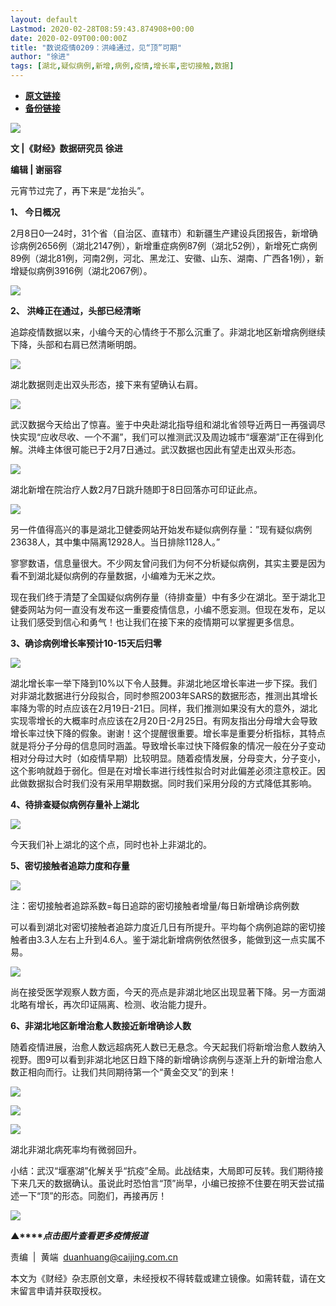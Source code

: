 ```yaml
---
layout: default
Lastmod: 2020-02-28T08:59:43.874908+00:00
date: 2020-02-09T00:00:00Z
title: "数说疫情0209：洪峰通过，见“顶”可期"
author: "徐进"
tags: [湖北,疑似病例,新增,病例,疫情,增长率,密切接触,数据]
---
```


* [**原文链接**](http://mp.weixin.qq.com/s?__biz=MjM5NDU5NTM4MQ==&mid=2653353861&idx=3&sn=b3dc57475973420f89935a77866fb08d&chksm=bd5700df8a2089c924357c91676026faa70a19a6fa99c3ce46590eb56593e361449115a3830a#rd)
* [**备份链接**](http://archive.today/Zt6R8)


![](/images/post/77e6cfb5c7ef66e00d9bd04f74961594.jpg)

**文 |《财经》数据研究员 徐进**

**编辑 | 谢丽容**

元宵节过完了，再下来是“龙抬头”。

**1、 今日概况**

2月8日0—24时，31个省（自治区、直辖市）和新疆生产建设兵团报告，新增确诊病例2656例（湖北2147例），新增重症病例87例（湖北52例），新增死亡病例89例（湖北81例，河南2例，河北、黑龙江、安徽、山东、湖南、广西各1例），新增疑似病例3916例（湖北2067例）。

![](/images/post/2d1068c878b9449e316f43365acb9412.jpg)

**2、 洪峰正在通过，头部已经清晰**

追踪疫情数据以来，小编今天的心情终于不那么沉重了。非湖北地区新增病例继续下降，头部和右肩已然清晰明朗。

![](/images/post/27eb01c3e11e27ab69ca56bb08546664.jpg)

湖北数据则走出双头形态，接下来有望确认右肩。

![](/images/post/fb200b47e42b92a732b4041a858ae8ea.jpg)

武汉数据今天给出了惊喜。鉴于中央赴湖北指导组和湖北省领导近两日一再强调尽快实现“应收尽收、一个不漏”，我们可以推测武汉及周边城市“堰塞湖”正在得到化解。洪峰主体很可能已于2月7日通过。武汉数据也因此有望走出双头形态。

![](/images/post/011770d9090bc5d7ebd7701f4b8f9a94.jpg)

湖北新增在院治疗人数2月7日跳升随即于8日回落亦可印证此点。

![](/images/post/7c7a1bf0a54d5a2f81ce4dff74ed8066.jpg)

另一件值得高兴的事是湖北卫健委网站开始发布疑似病例存量：”现有疑似病例23638人，其中集中隔离12928人。当日排除1128人。”

寥寥数语，信息量很大。不少网友曾问我们为何不分析疑似病例，其实主要是因为看不到湖北疑似病例的存量数据，小编难为无米之炊。

现在我们终于清楚了全国疑似病例存量（待排查量）中有多少在湖北。至于湖北卫健委网站为何一直没有发布这一重要疫情信息，小编不愿妄测。但现在发布，足以让我们感受到信心和勇气！也让我们在接下来的疫情期可以掌握更多信息。

**3、确诊病例增长率预计10-15天后归零**

![](/images/post/97137fb00b68c2b8059ed6d72c7f1efb.jpg)

湖北增长率一举下降到10%以下令人鼓舞。非湖北地区增长率进一步下探。我们对非湖北数据进行分段拟合，同时参照2003年SARS的数据形态，推测出其增长率降为零的时点应该在2月19日-21日。同样，我们推测如果没有大的意外，湖北实现零增长的大概率时点应该在2月20日-2月25日。有网友指出分母增大会导致增长率过快下降的假象。谢谢！这个提醒很重要。增长率是重要分析指标，其特点就是将分子分母的信息同时涵盖。导致增长率过快下降假象的情况一般在分子变动相对分母过大时（如疫情早期）比较明显。随着疫情发展，分母变大，分子变小，这个影响就趋于弱化。但是在对增长率进行线性拟合时对此偏差必须注意校正。因此做数据拟合时我们没有采用早期数据。同时我们采用分段的方式降低其影响。

**4、待排查疑似病例存量补上湖北**

![](/images/post/0a418d10f3a04cd830eaa04002bfcf86.jpg)

今天我们补上湖北的这个点，同时也补上非湖北的。

**5、密切接触者追踪力度和存量**

![](/images/post/60e10988cabfe1a3194bb476f650c582.jpg)

注：密切接触者追踪系数=每日追踪的密切接触者增量/每日新增确诊病例数  

可以看到湖北对密切接触者追踪力度近几日有所提升。平均每个病例追踪的密切接触者由3.3人左右上升到4.6人。鉴于湖北新增病例依然很多，能做到这一点实属不易。

![](/images/post/db5c8d11acddb0fe96881605b18e791b.jpg)

尚在接受医学观察人数方面，今天的亮点是非湖北地区出现显著下降。另一方面湖北略有增长，再次印证隔离、检测、收治能力提升。

**6、非湖北地区新增治愈人数接近新增确诊人数**

随着疫情进展，治愈人数远超病死人数已无悬念。今天起我们将新增治愈人数纳入视野。图9可以看到非湖北地区日趋下降的新增确诊病例与逐渐上升的新增治愈人数正相向而行。让我们共同期待第一个“黄金交叉”的到来！

![](/images/post/69da691e78f323867b98774de52ee9ed.jpg)

![](/images/post/bb5286cad638ae211649577a4020c2b3.jpg)

![](/images/post/89fd75379ed1fa8df0053913f5cd210d.jpg)

湖北非湖北病死率均有微弱回升。

小结：武汉“堰塞湖”化解关乎“抗疫”全局。此战结束，大局即可反转。我们期待接下来几天的数据确认。虽说此时恐怕言“顶”尚早，小编已按捺不住要在明天尝试描述一下“顶”的形态。同胞们，再接再厉！

[![](/images/post/4d24a5670c9a87791ea8b757d030c0d3.jpg)](https://mp.weixin.qq.com/mp/homepage?__biz=MjM5NDU5NTM4MQ==&hid=29&sn=21c0f34c737748fe3b2c372bb40ae622)

**▲****_点击图片查看更多疫情报道_**

  

  

责编  |  黄端  duanhuang@caijing.com.cn

本文为《财经》杂志原创文章，未经授权不得转载或建立镜像。如需转载，请在文末留言申请并获取授权。

